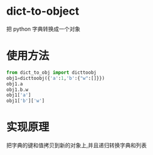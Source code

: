 # dict-to-object

把 python 字典转换成一个对象

# 使用方法

```python
from dict_to_obj import dicttoobj
obj1=dicttoobj({'a':1,'b':{"w":[]}})
obj1.a
obj1.b.w
obj1['a']
obj1['b']['w']
```
# 实现原理

把字典的键和值拷贝到新的对象上,并且递归转换字典和列表